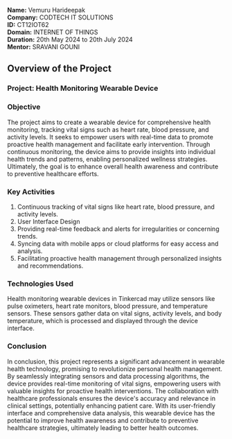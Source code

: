   **Name:** Vemuru Harideepak  
  **Company:** CODTECH IT SOLUTIONS   
  **ID:** CT12IOT62  
  **Domain:** INTERNET OF THINGS  
  **Duration:** 20th May 2024 to 20th July 2024  
  **Mentor:** SRAVANI GOUNI

  ## Overview of the Project

### Project: Health Monitoring Wearable Device

### Objective
The project aims to create a wearable device for comprehensive health monitoring, tracking vital signs such as heart rate, blood pressure, and activity levels. It seeks to empower users with real-time data to promote proactive health management and facilitate early intervention. Through continuous monitoring, the device aims to provide insights into individual health trends and patterns, enabling personalized wellness strategies. Ultimately, the goal is to enhance overall health awareness and contribute to preventive healthcare efforts.

### Key Activities
1. Continuous tracking of vital signs like heart rate, blood pressure, and activity levels.
2. User Interface Design
3. Providing real-time feedback and alerts for irregularities or concerning trends.
4. Syncing data with mobile apps or cloud platforms for easy access and analysis.
5. Facilitating proactive health management through personalized insights and recommendations.

### Technologies Used
Health monitoring wearable devices in Tinkercad may utilize sensors like pulse oximeters, heart rate monitors, blood pressure, and temperature sensors. These sensors gather data on vital signs, activity levels, and body temperature, which is processed and displayed through the device interface.

### Conclusion
In conclusion, this project represents a significant advancement in wearable health technology, promising to revolutionize personal health management. By seamlessly integrating sensors and data processing algorithms, the device provides real-time monitoring of vital signs, empowering users with valuable insights for proactive health interventions. The collaboration with healthcare professionals ensures the device's accuracy and relevance in clinical settings, potentially enhancing patient care. With its user-friendly interface and comprehensive data analysis, this wearable device has the potential to improve health awareness and contribute to preventive healthcare strategies, ultimately leading to better health outcomes.
  
